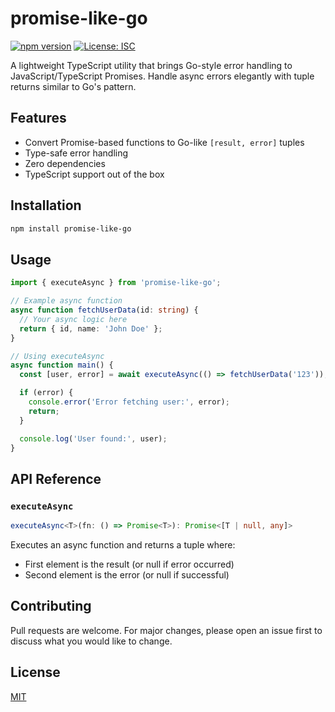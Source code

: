 # promise-like-go

[![npm version](https://badge.fury.io/js/promise-like-go.svg)](https://badge.fury.io/js/promise-like-go)
[![License: ISC](https://img.shields.io/badge/License-ISC-blue.svg)](https://opensource.org/licenses/ISC)

A lightweight TypeScript utility that brings Go-style error handling to JavaScript/TypeScript Promises. Handle async errors elegantly with tuple returns similar to Go's pattern.

## Features

- Convert Promise-based functions to Go-like `[result, error]` tuples
- Type-safe error handling
- Zero dependencies
- TypeScript support out of the box

## Installation

```bash
npm install promise-like-go
```

## Usage

```typescript
import { executeAsync } from 'promise-like-go';

// Example async function
async function fetchUserData(id: string) {
  // Your async logic here
  return { id, name: 'John Doe' };
}

// Using executeAsync
async function main() {
  const [user, error] = await executeAsync(() => fetchUserData('123'));

  if (error) {
    console.error('Error fetching user:', error);
    return;
  }

  console.log('User found:', user);
}
```

## API Reference

### `executeAsync`

```typescript
executeAsync<T>(fn: () => Promise<T>): Promise<[T | null, any]>
```

Executes an async function and returns a tuple where:
- First element is the result (or null if error occurred)
- Second element is the error (or null if successful)

## Contributing

Pull requests are welcome. For major changes, please open an issue first to discuss what you would like to change.

## License

[MIT](https://choosealicense.com/licenses/mit/)
